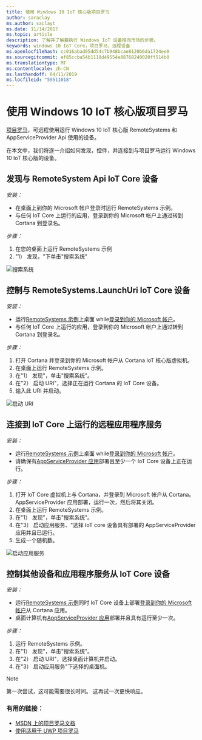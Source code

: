 ```yaml
---
title: 使用 Windows 10 IoT 核心版项目罗马
author: saraclay
ms.author: saclayt
ms.date: 11/14/2017
ms.topic: article
description: 了解并了解要执行 Windows IoT 设备推向市场的步骤。
keywords: windows 10 IoT Core，项目罗马，远程设备
ms.openlocfilehash: cc016abad05dd54c7b948bcae8120b6da1724ee0
ms.sourcegitcommit: ef85ccba54b1118d49554e88768240020ff514b0
ms.translationtype: MT
ms.contentlocale: zh-CN
ms.lasthandoff: 04/11/2019
ms.locfileid: "59511018"
---
```

# <a name="using-project-rome-with-windows-10-iot-core"></a>使用 Windows 10 IoT 核心版项目罗马 
 
[项目罗马](https://developer.microsoft.com/en-us/windows/project-rome)，可远程使用运行 Windows 10 IoT 核心版 RemoteSystems 和 AppServiceProvider Api 使用的设备。 
 
在本文中，我们将逐一介绍如何发现，控件，并连接到与项目罗马运行 Windows 10 IoT 核心版的设备。  
 
## <a name="discovering-iot-core-devices-with-the-remotesystem-apis"></a>发现与 RemoteSystem Api IoT Core 设备 
 
_安装：_
* 在桌面上到你的 Microsoft 帐户登录时运行 RemoteSystems 示例。  
* 与任何 IoT Core 上运行的应用，登录到你的 Microsoft 帐户上通过转到 Cortana 到登录名。 
 
_步骤：_
1. 在您的桌面上运行 RemoteSystems 示例 
2. "1） 发现，"下单击"搜索系统" 

![搜索系统](../media/ProjectRome/SearchForSystems.gif)
 
## <a name="control-iot-core-devices-with-remotesystemslaunchuri"></a>控制与 RemoteSystems.LaunchUri IoT Core 设备 
 
_安装：_
* 运行[RemoteSystems 示例](https://github.com/Microsoft/Windows-universal-samples/tree/dev/Samples/RemoteSystems)上桌面 while[登录到你的 Microsoft 帐户](https://github.com/Microsoft/Windows-universal-samples/tree/master/Samples/WebAccountManagement)。
* 与任何 IoT Core 上运行的应用，登录到你的 Microsoft 帐户上通过转到 Cortana 到登录名。 
 
_步骤：_
1. 打开 Cortana 并登录到你的 Microsoft 帐户从 Cortana IoT 核心版虚拟机。 
2. 在桌面上运行 RemoteSystems 示例。 
3. 在"1） 发现"，单击"搜索系统"。 
4. 在"2） 启动 URI"，选择正在运行 Cortana 的 IoT Core 设备。 
5. 输入此 URI 并启动。 

![启动 URI](../media/ProjectRome/LaunchURI.gif)

## <a name="connecting-to-the-remote-app-service-running-on-iot-core"></a>连接到 IoT Core 上运行的远程应用程序服务 
_安装：_
* 运行[RemoteSystems 示例](https://github.com/Microsoft/Windows-universal-samples/tree/dev/Samples/RemoteSystems)上桌面 while[登录到你的 Microsoft 帐户](https://github.com/Microsoft/Windows-universal-samples/tree/master/Samples/WebAccountManagement)。 
* 请确保有[AppServiceProvider 应用](https://github.com/Microsoft/Windows-universal-samples/tree/dev/Samples/AppServices)部署且至少一个 IoT Core 设备上正在运行。 
 
_步骤：_
1. 打开 IoT Core 虚拟机上与 Cortana，并登录到 Microsoft 帐户从 Cortana。 AppServiceProvider 应用部署，运行一次，然后将其关闭。 
2. 在桌面上运行 RemoteSystems 示例。 
3. 在"1） 发现"，单击"搜索系统"。 
4. 在"3） 启动应用服务、"选择 IoT core 设备具有部署的 AppServiceProvider 应用并且已运行。 
5. 生成一个随机数。  

![启动应用服务](../media/ProjectRome/LaunchAppServices.gif)
 
## <a name="controlling-other-devices-and-app-services-from-an-iot-core-device"></a>控制其他设备和应用程序服务从 IoT Core 设备 

_安装：_
* 运行[RemoteSystems 示例](https://github.com/Microsoft/Windows-universal-samples/tree/dev/Samples/RemoteSystems)同时 IoT Core 设备上部署[登录到你的 Microsoft 帐户](https://github.com/Microsoft/Windows-universal-samples/tree/master/Samples/WebAccountManagement)从 Cortana 应用。 
* 桌面计算机有[AppServiceProvider 应用](https://github.com/Microsoft/Windows-universal-samples/tree/dev/Samples/AppServices)部署并且具有运行至少一次。 
 
_步骤：_
1. 运行 RemoteSystems 示例。 
2. 在"1） 发现"，单击"搜索系统"。 
3. 在"2） 启动 URI"，选择桌面计算机并启动。 
4. 在"3） 启动应用服务"下选择的桌面机。  
 
> [!NOTE] 
> 第一次尝试，这可能需要很长时间。 这再试一次更快响应。 
 
### <a name="helpful-links"></a>有用的链接： 
* [MSDN 上的项目罗马文档](https://developer.microsoft.com/en-us/windows/project-rome )
* [使用适用于 UWP 项目罗马](https://docs.microsoft.com/windows/uwp/launch-resume/connected-apps-and-devices )
 
